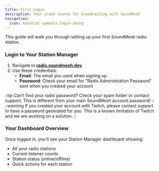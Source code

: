 ```yaml
---
title: First Login
description: Your crash course for broadcasting with SoundMesh
navigation:
  icon: material-symbols:login-sharp
---
```


This guide will walk you through setting up your first SoundMesh radio station.

### Login to Your Station Manager

1. Navigate to **[radio.soundmesh.dev](https://radio.soundmesh.dev)**
2. Use these credentials:
   - **Email**: The email you used when signing up
   - **Password**: Check your email for "Radio Administration Password" sent when you created your account

::tip
Can't find your radio password? Check your spam folder or contact support. This is different from your main SoundMesh account password!
::
::warning
If you created your account with Twitch, please contact support to have a password generated for you. This is a known limitation of Twitch and we are working on a solution.
::

### Your Dashboard Overview

Once logged in, you'll see your Station Manager dashboard showing:
- All your radio stations
- Current listener counts
- Station status (online/offline)
- Quick actions for each station
